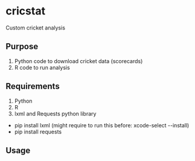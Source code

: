 # cricstat
Custom cricket analysis

## Purpose
1. Python code to download cricket data (scorecards)
2. R code to run analysis

## Requirements
1. Python
2. R
3. lxml and Requests python library
  * pip install lxml (might require to run this before: xcode-select --install) 
  * pip install requests
## Usage

